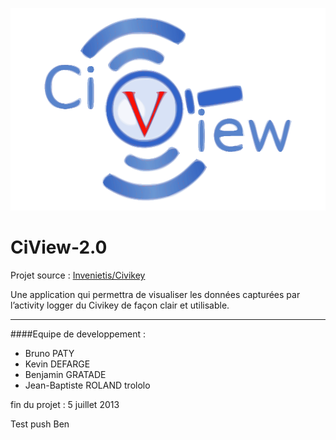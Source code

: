 ﻿![](https://github.com/Paty-B/CiView2/blob/develop/Docs/logo.png)

CiView-2.0
==========

Projet source : [Invenietis/Civikey](https://github.com/Invenietis "Civikey")

Une application qui permettra de visualiser les données capturées par l’activity logger du Civikey de façon clair et utilisable.

___
####Equipe de developpement : 

- Bruno PATY
- Kevin DEFARGE
- Benjamin GRATADE
- Jean-Baptiste ROLAND trololo

fin du projet : 5 juillet 2013

Test push Ben